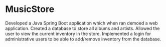 # MusicStore
Developed a Java Spring Boot application which when ran demoed a web application.
Created a database to store all albums and artists.
Allowed the user to view the current inventory in the store.
Implemented a login for administrative users to be able to add/remove inventory from the database.
